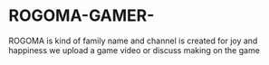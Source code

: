 # ROGOMA-GAMER-
ROGOMA is kind of family name and channel is created for joy and happiness we upload a game video or discuss making on the game 
